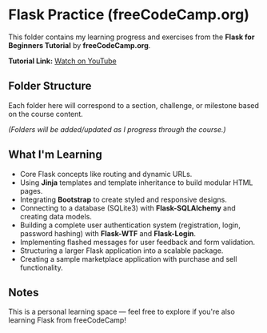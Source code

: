 # Flask Practice (freeCodeCamp.org)

This folder contains my learning progress and exercises from the **Flask for Beginners Tutorial** by **freeCodeCamp.org**.

**Tutorial Link:** [Watch on YouTube](https://www.youtube.com/watch?v=Qr4QMBUPxWo)

## Folder Structure

Each folder here will correspond to a section, challenge, or milestone based on the course content.

_(Folders will be added/updated as I progress through the course.)_

## What I'm Learning

-   Core Flask concepts like routing and dynamic URLs.
-   Using **Jinja** templates and template inheritance to build modular HTML pages.
-   Integrating **Bootstrap** to create styled and responsive designs.
-   Connecting to a database (SQLite3) with **Flask-SQLAlchemy** and creating data models.
-   Building a complete user authentication system (registration, login, password hashing) with **Flask-WTF** and **Flask-Login**.
-   Implementing flashed messages for user feedback and form validation.
-   Structuring a larger Flask application into a scalable package.
-   Creating a sample marketplace application with purchase and sell functionality.

## Notes

This is a personal learning space — feel free to explore if you're also learning Flask from freeCodeCamp!
